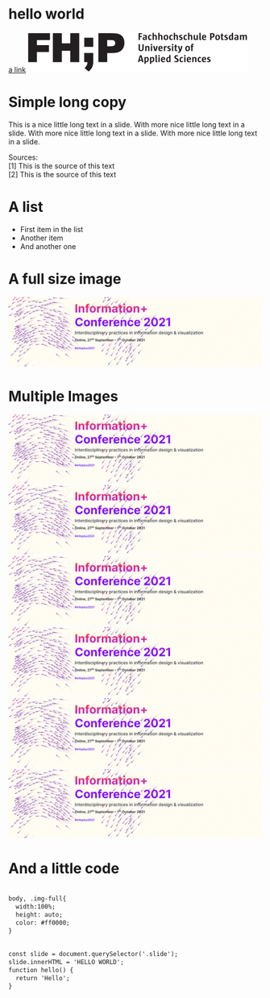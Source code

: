 # hello world
<a href="test.html">a link</a>
<img src="/dist/theme/images/fhp_logo-black.svg" />



# Simple long copy
This is a nice little long text in a slide. With more nice little long text in a slide. With more nice little long text in a slide. With more nice little long text in a slide.
<div class="source">Sources:<br />
[1] This is the source of this text<br />
[2] This is the source of this text</div>



# A list
- First item in the list
- Another item
- And another one



# A full size image
<img src="/dist/theme/images/test.png" class="img-full" />



# Multiple Images
<div class="img-row">
<div><img src="/dist/theme/images/test.png" /></div>
<div><img src="/dist/theme/images/test.png" /></div>
<div><img src="/dist/theme/images/test.png" /></div>
</div>
<div class="img-row">
<div><img src="/dist/theme/images/test.png" /></div>
<div><img src="/dist/theme/images/test.png" /></div>
<div><img src="/dist/theme/images/test.png" /></div>
</div>



# And a little code
<pre><code data-trim data-noescape class="language-css">
body, .img-full{
  width:100%;
  height: auto;
  color: #ff0000;
}
</code></pre>
<pre><code data-trim data-noescape class="language-javascript" data-line-numbers="3-5">
const slide = document.querySelector('.slide');
slide.innerHTML = 'HELLO WORLD';
function hello() {
  return 'Hello';
}
</code></pre>
